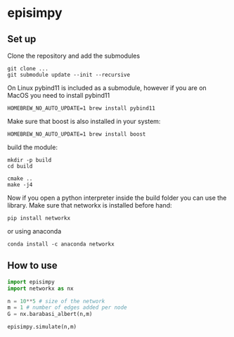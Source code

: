 # episimpy

## Set up ##
Clone the repository and add the submodules

```
git clone ...
git submodule update --init --recursive
```

On Linux pybind11 is included as a submodule, however if you are on MacOS you need to install pybind11
```
HOMEBREW_NO_AUTO_UPDATE=1 brew install pybind11
```

Make sure that boost is also installed in your system:
```
HOMEBREW_NO_AUTO_UPDATE=1 brew install boost
```

build the module:

```
mkdir -p build
cd build

cmake ..
make -j4
```

Now if you open a python interpreter inside the build folder you can use the library.
Make sure that networkx is installed before hand:

```
pip install networkx
```

or using anaconda 

```
conda install -c anaconda networkx 
```

## How to use ##

```python
import episimpy
import networkx as nx

n = 10**5 # size of the network
m = 1 # number of edges added per node
G = nx.barabasi_albert(n,m)

episimpy.simulate(n,m)


```
